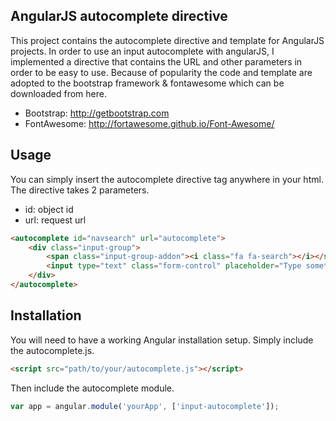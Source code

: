## AngularJS autocomplete directive

This project contains the autocomplete directive and template for AngularJS projects.
In order to use an input autocomplete with angularJS, I implemented a directive that contains the URL and other parameters in order to be easy to use.
Because of popularity the code and template are adopted to the bootstrap framework & fontawesome which can be downloaded from here.

* Bootstrap: http://getbootstrap.com
* FontAwesome: http://fortawesome.github.io/Font-Awesome/

## Usage

You can simply insert the autocomplete directive tag anywhere in your html.
The directive takes 2 parameters.

* id: object id
* url: request url

```html
<autocomplete id="navsearch" url="autocomplete">
	<div class="input-group">
		<span class="input-group-addon"><i class="fa fa-search"></i></span>
  		<input type="text" class="form-control" placeholder="Type something">
  	</div>
</autocomplete>  
```

## Installation

You will need to have a working Angular installation setup.
Simply include the autocomplete.js.

```html
<script src="path/to/your/autocomplete.js"></script>
```

Then include the autocomplete module.

```javascript
var app = angular.module('yourApp', ['input-autocomplete']);
```
